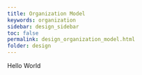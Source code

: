 ```yaml
---
title: Organization Model
keywords: organization 
sidebar: design_sidebar
toc: false
permalink: design_organization_model.html
folder: design
---
```

Hello World